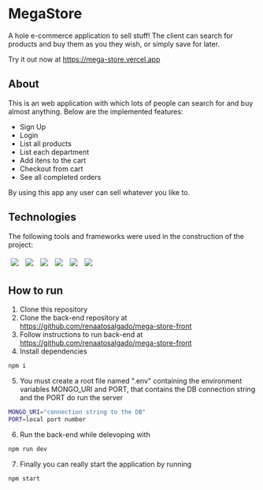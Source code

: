 # MegaStore

A hole e-commerce application to sell stuff! The client can search for products and buy them as you they wish, or simply save for later.

Try it out now at https://mega-store.vercel.app

## About

This is an web application with which lots of people can search for and buy almost anything. Below are the implemented features:

- Sign Up
- Login
- List all products
- List each department
- Add itens to the cart
- Checkout from cart
- See all completed orders

By using this app any user can sell whatever you like to.

## Technologies
The following tools and frameworks were used in the construction of the project:<br>
<p>
  <img style='margin: 5px;' src='https://img.shields.io/badge/dayjs%20-%2320232a.svg?&style=for-the-badge&color=orange'>
  <img style='margin: 5px;' src='https://img.shields.io/badge/bcrypt%20-%2320232a.svg?&style=for-the-badge&color=green'>
  <img style='margin: 5px;' src='https://img.shields.io/badge/express%20-%2320232a.svg?&style=for-the-badge&color=critical'>
  <img style='margin: 5px;' src='https://img.shields.io/badge/joi%20-%2320232a.svg?&style=for-the-badge&color=ff69b4'>
  <img style='margin: 5px;' src='https://img.shields.io/badge/mongoDB%20-%2320232a.svg?&style=for-the-badge&color=success'>
  <img style='margin: 5px;' src='https://img.shields.io/badge/uuid%20-%2320232a.svg?&style=for-the-badge&color=blue'>
</p>

## How to run

1. Clone this repository
2. Clone the back-end repository at https://github.com/renaatosalgado/mega-store-front
3. Follow instructions to run back-end at https://github.com/renaatosalgado/mega-store-front
4. Install dependencies
```bash
npm i
```
5. You must create a root file named ".env" containing the environment variables MONGO_URI and PORT, that contains the DB connection string and the PORT do run the server
```bash
MONGO_URI="connection string to the DB"
PORT=local port number
```
6. Run the back-end while delevoping with
```bash
npm run dev
```
7. Finally you can really start the application by running
```bash
npm start
```
